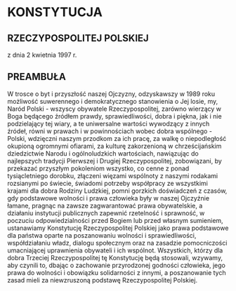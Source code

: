 # KONSTYTUCJA

## RZECZYPOSPOLITEJ POLSKIEJ

z dnia 2 kwietnia 1997 r.

## PREAMBUŁA

W trosce o byt i przyszłość naszej Ojczyzny,
odzyskawszy w 1989 roku możliwość suwerennego i demokratycznego
stanowienia o Jej losie,
my, Naród Polski - wszyscy obywatele Rzeczypospolitej,
zarówno wierzący w Boga
będącego źródłem prawdy, sprawiedliwości, dobra i piękna,
jak i nie podzielający tej wiary,
a te uniwersalne wartości wywodzący z innych źródeł,
równi w prawach i w powinnościach wobec dobra wspólnego - Polski,
wdzięczni naszym przodkom za ich pracę, za walkę o niepodległość
okupioną ogromnymi ofiarami, za kulturę zakorzenioną w chrześcijańskim
dziedzictwie Narodu i ogólnoludzkich wartościach,
nawiązując do najlepszych tradycji Pierwszej i Drugiej
Rzeczypospolitej,
zobowiązani, by przekazać przyszłym pokoleniom wszystko, co cenne z
ponad tysiącletniego dorobku,
złączeni więzami wspólnoty z naszymi rodakami rozsianymi po świecie,
świadomi potrzeby współpracy ze wszystkimi krajami dla dobra Rodziny
Ludzkiej,
pomni gorzkich doświadczeń z czasów, gdy podstawowe wolności i prawa
człowieka były w naszej Ojczyźnie łamane,
pragnąc na zawsze zagwarantować prawa obywatelskie, a działaniu
instytucji publicznych zapewnić rzetelność i sprawność,
w poczuciu odpowiedzialności przed Bogiem lub przed własnym
sumieniem,
ustanawiamy Konstytucję Rzeczypospolitej Polskiej
jako prawa podstawowe dla państwa
oparte na poszanowaniu wolności i sprawiedliwości, współdziałaniu
władz, dialogu społecznym oraz na zasadzie pomocniczości umacniającej
uprawnienia obywateli i ich wspólnot.
Wszystkich, którzy dla dobra Trzeciej Rzeczypospolitej tę Konstytucję
będą stosowali,
wzywamy, aby czynili to, dbając o zachowanie przyrodzonej godności
człowieka,
jego prawa do wolności i obowiązku solidarności z innymi,
a poszanowanie tych zasad mieli za niewzruszoną podstawę
Rzeczypospolitej Polskiej.
